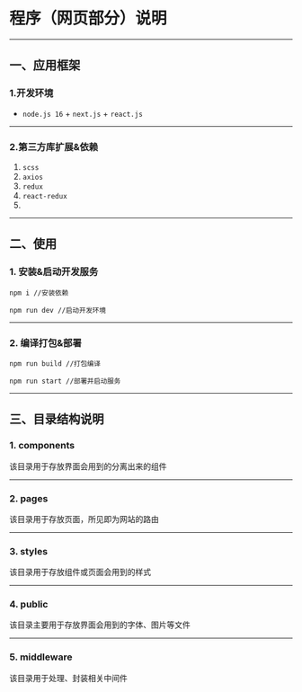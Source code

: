 # 程序（网页部分）说明

---



## 一、应用框架

### 1.开发环境

- `node.js 16` + `next.js` + `react.js` 

---



### 2.第三方库扩展&依赖

1. `scss`
2. `axios`
2. `redux`
2. `react-redux`
2. 

---



## 二、使用

### 1. 安装&启动开发服务

``` shell
npm i //安装依赖
```

```shell
npm run dev //启动开发环境
```

---



### 2. 编译打包&部署

```shell
npm run build //打包编译
```

```shell
npm run start //部署并启动服务
```

---



## 三、目录结构说明

### 1. components

该目录用于存放界面会用到的分离出来的组件

---



### 2. pages

该目录用于存放页面，所见即为网站的路由

---



### 3. styles

该目录用于存放组件或页面会用到的样式

---



### 4. public

该目录主要用于存放界面会用到的字体、图片等文件

---



### 5. middleware

该目录用于处理、封装相关中间件
